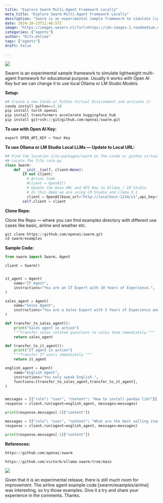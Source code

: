 ```yaml
---
title: "Explore Swarm Multi-Agent Framework Locally"
meta_title: "Explore Swarm Multi-Agent Framework Locally"
description: "Swarm is an experimental sample framework to simulate lightweight multi-agent framework for educational purpose. Usually it works with Open…"
date: 2024-10-23T11:46:57Z
image: "https://images.weserv.nl/?url=https://cdn-images-1.readmedium.com/v2/resize:fit:800/1*0ZVceq32bvkytC7HSIgmwA.png"
categories: ["agents"]
author: "Rifx.Online"
tags: ["agents"]
draft: False

---
```







![](https://images.weserv.nl/?url=https://cdn-images-1.readmedium.com/v2/resize:fit:800/1*zkpW8DDwh0TTYuHJVJbDaw.png)

Swarm is an experimental sample framework to simulate lightweight multi-agent framework for educational purpose. Usually it works with Open AI Key but we can change it to use local Ollama or LM Studio Models.

**Setup:**


```python
## Create a new Conda or Python Virtual Environment and activate it
conda install python==3.10
pip install torch openai
pip install transformers accelerate huggingface_hub
pip install git+ssh://git@github.com/openai/swarm.git
```
**To use with Open AI Key:**


```python
export OPEN_API_KEY = Your Key
```
**To use Ollama or LM Studio Local LLMs — Update to Local URL:**


```python
## Find the location site-packages/swarm on the conda or python virtual env
## Locate the file core.py
class Swarm:
    def __init__(self, client=None):
        if not client:
          # Actual Code
          #client = OpenAI()
          # Update the Base URL and API Key to Ollama / LM Studio
          # In this demo we are using LM Studio and Llama 3.1
          client = OpenAI(base_url="http://localhost:1234/v1",api_key="random")
        self.client = client
```
**Clone Repo:**

Clone the Repo — where you can find examples directory with different use cases like basic, airline and weather etc.


```python
git clone https://github.com/openai/swarm.git
cd swarm/examples
```
**Sample Code:**


```python
from swarm import Swarm, Agent

client = Swarm()


it_agent = Agent(
    name="IT Agent",
    instructions="You are an IT Expert with 10 Years of Experience.",
)

sales_agent = Agent(
    name="Sales Agent",
    instructions="You are a Sales Expert with 5 Years of Experience and knows about best selling mobiles.",
)

def transfer_to_sales_agent():
    print("Sales agent in action")
    """Transfer sales related questions to sales team immediately."""
    return sales_agent

def transfer_to_it_agent():
    print("IT agent in action")
    """Transfer IT users immediately."""
    return it_agent

english_agent = Agent(
    name="English Agent",
    instructions="You only speak English.",
    functions=[transfer_to_sales_agent,transfer_to_it_agent],
)


messages = [{"role": "user", "content": "How to install pandas lib?"}]
response = client.run(agent=english_agent, messages=messages)

print(response.messages[-1]["content"])

messages = [{"role": "user", "content": "What are the best selling items?"}]
response = client.run(agent=english_agent, messages=messages)

print(response.messages[-1]["content"])
```
**References:**


```python
https://github.com/openai/swarm

https://github.com/victorb/ollama-swarm/tree/main
```
![](https://images.weserv.nl/?url=https://cdn-images-1.readmedium.com/v2/resize:fit:800/1*hCFJ4VQoT12yElYPXwXvWA.png)

Given that it is an experimental release, there is still much room for improvement. The airline agent example code [swarm/examples/airline] was interesting, so try those examples. Give it a try and share your experience in the comments. Thanks.


